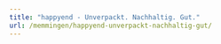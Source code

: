 ```yaml
---
title: "happyend - Unverpackt. Nachhaltig. Gut."
url: /memmingen/happyend-unverpackt-nachhaltig-gut/
---
```

